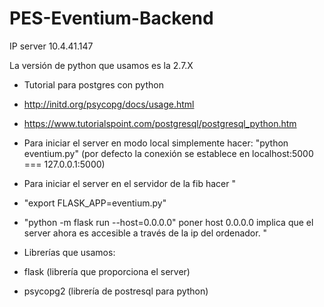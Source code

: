 # PES-Eventium-Backend
IP server 10.4.41.147

La versión de python que usamos es la 2.7.X

- Tutorial para postgres con python 
 - http://initd.org/psycopg/docs/usage.html
 - https://www.tutorialspoint.com/postgresql/postgresql_python.htm

- Para iniciar el server en modo local simplemente hacer: 
"python eventium.py" (por defecto la conexión se establece en localhost:5000 === 127.0.0.1:5000)

- Para iniciar el server en el servidor de la fib hacer
"
 - "export FLASK_APP=eventium.py"
 - "python -m flask run --host=0.0.0.0"
poner host 0.0.0.0 implica que el server ahora es accesible a través de la ip del ordenador.
"

- Librerías que usamos:
 - flask (librería que proporciona el server)
 - psycopg2 (librería de postresql para python)
